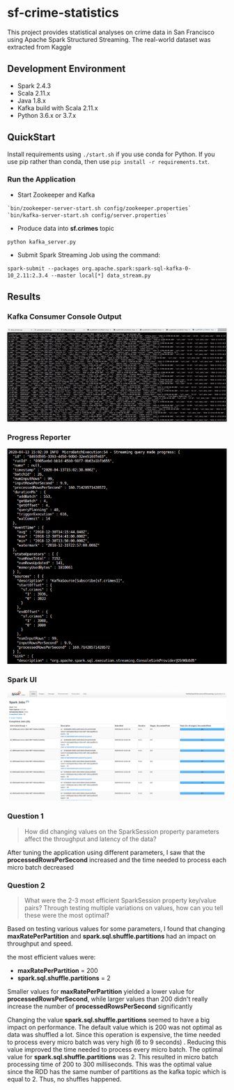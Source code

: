 # sf-crime-statistics
This project provides statistical analyses on crime data in San Francisco using Apache Spark Structured Streaming. The real-world dataset was extracted from Kaggle 

## Development Environment

* Spark 2.4.3
* Scala 2.11.x
* Java 1.8.x
* Kafka build with Scala 2.11.x
* Python 3.6.x or 3.7.x

## QuickStart

Install requirements using `./start.sh` if you use conda for Python. If you use pip rather than conda, then use `pip install -r requirements.txt`.

### Run the Application
* Start Zookeeper and Kafka 
```
`bin/zookeeper-server-start.sh config/zookeeper.properties`
`bin/kafka-server-start.sh config/server.properties`
```

* Produce data into __sf.crimes__ topic

```
python kafka_server.py
```

* Submit Spark Streaming Job using the command:

```
spark-submit --packages org.apache.spark:spark-sql-kafka-0-10_2.11:2.3.4 --master local[*] data_stream.py
```


## Results
### Kafka Consumer Console Output
![Consumer Output](project-screenshots/kafka-console-consumer.png)
### Progress Reporter
![Progress Report Output](project-screenshots/ProgressReport.png)
### Spark UI
![Spark UI](project-screenshots/SparkUI.png)

### Question 1

> How did changing values on the SparkSession property parameters affect the throughput and latency of the data?

After tuning the application using different parameters, I saw that the __processedRowsPerSecond__ increased 
and the time needed to process each micro batch decreased  


### Question 2
> What were the 2-3 most efficient SparkSession property key/value pairs? Through testing multiple variations on values, how can you tell these were the most optimal?

Based on testing various values for some parameters, I found that changing __maxRatePerPartition__ and __spark.sql.shuffle.partitions__
had an impact on throughput and speed.

the most efficient values were:
* __maxRatePerPartition__ = 200
* __spark.sql.shuffle.partitions__ = 2

Smaller values for __maxRatePerPartition__ yielded a lower value for __processedRowsPerSecond__, while larger values
than 200 didn't really increase the number of __processedRowsPerSecond__ significantly 

Changing the value __spark.sql.shuffle.partitions__ seemed to have a big impact on performance.
The default value which is 200 was not optimal as data was shuffled a lot. Since this operation is expensive,
the time needed to process every micro batch was very high (6 to 9 seconds) . Reducing this value improved the time needed to process
every micro batch. The optimal value for __spark.sql.shuffle.partitions__ was 2. This resulted in micro batch processing
 time of 200 to 300 milliseconds. This was the optimal value since the RDD has the same number of partitions as the kafka 
 topic which is equal to 2. Thus, no shuffles happened. 